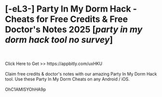 # [-eL3-] Party In My Dorm Hack - Cheats for Free Credits & Free Doctor's Notes 2025 [*party in my dorm hack tool no survey*]
<br>
<br>Click Here to Get >> https://appbitly.com/uxHKU

<br>
<br>Claim free credits & doctor's notes with our amazing Party In My Dorm Hack tool. Use these Party In My Dorm Cheats on any Android / iOS.
<br>
<br>OhC1AMISYOhHA9p

